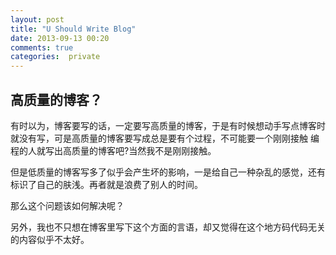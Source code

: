 ```yaml
---
layout: post
title: "U Should Write Blog"
date: 2013-09-13 00:20
comments: true
categories:  private	
---
```


高质量的博客？
---------------------

有时以为，博客要写的话，一定要写高质量的博客，于是有时候想动手写点博客时就没有写，可是高质量的博客要写成总是要有个过程，不可能要一个刚刚接触 编程的人就写出高质量的博客吧?当然我不是刚刚接触。

但是低质量的博客写多了似乎会产生坏的影响，一是给自己一种杂乱的感觉，还有标识了自己的肤浅。再者就是浪费了别人的时间。

那么这个问题该如何解决呢？

另外，我也不只想在博客里写下这个方面的言语，却又觉得在这个地方码代码无关的内容似乎不太好。


